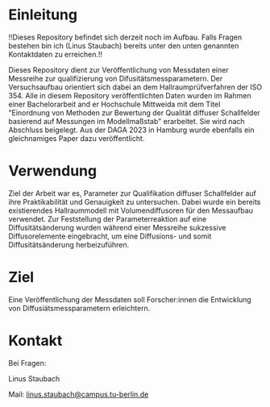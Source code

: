 # Einleitung

!!Dieses Repository befindet sich derzeit noch im Aufbau. Falls Fragen bestehen bin ich (Linus Staubach) bereits unter den unten genannten Kontaktdaten zu erreichen.!!

Dieses Repository dient zur Veröffentlichung von Messdaten einer Messreihe zur qualifizierung von Difusitätsmessparametern. Der Versuchsaufbau orientiert sich dabei an dem Hallraumprüfverfahren der ISO 354. Alle in diesem Repository veröffentlichten Daten wurden im Rahmen einer Bachelorarbeit and er Hochschule Mittweida mit dem Titel "Einordnung von Methoden zur Bewertung der Qualität diffuser Schallfelder basierend auf Messungen im Modellmaßstab" erarbeitet. Sie wird nach Abschluss beigelegt. Aus der DAGA 2023 in Hamburg wurde ebenfalls ein gleichnamiges Paper dazu veröffentlicht.

# Verwendung

Ziel der Arbeit war es, Parameter zur Qualifikation diffuser Schallfelder auf ihre Praktikabilität und Genauigkeit zu untersuchen. Dabei wurde ein bereits existierendes Hallraummodell mit Volumendiffusoren für den Messaufbau verwendet. Zur Feststellung der Parameterreaktion auf eine Diffusitätsänderung wurden während einer Messreihe sukzessive Diffusorelemente eingebracht, um eine Diffusions- und somit Diffusitätsänderung herbeizuführen. 

# Ziel

Eine Veröffentlichung der Messdaten soll Forscher:innen die Entwicklung von Diffusiätsmessparametern erleichtern. 

# Kontakt

Bei Fragen:

Linus Staubach

Mail: linus.staubach@campus.tu-berlin.de 
